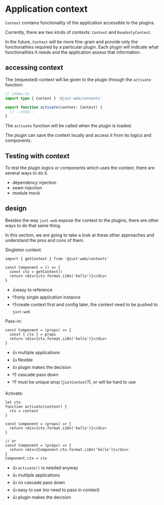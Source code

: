 # Application context

`Context` contains functionality of the application accessible to the plugins.

Currently, there are two kinds of contexts: `Context` and `ReadonlyContext`.

In the future, `Context` will be more fine-grain and provide only the functionalities required by a particular plugin.
Each plugin will indicate what functionalities it needs and the application assess that information.

## accessing context

The (requested) context will be given to the plugin through the `activate` function:

```ts
// index.ts
import type { Context } '@just-web/contexts'

export function activate(context: Context) {
  // ..snip..
}
```

The `activate` function will be called when the plugin is loaded.

The plugin can save the context locally and access it from its logics and components.

## Testing with context

To test the plugin logics or components which uses the context,
there are several ways to do it.

- dependency injection
- seam injection
- module mock

## design

Besides the way `just-web` expose the context to the plugins,
there are other ways to do that same thing.

In this section, we are going to take a look at these other approaches and understand the pros and cons of them.

Singleton context:

```tsx
import { getContext } from '@just-web/contexts'

const Component = () => {
  const ctx = getContext()
  return <div>{ctx.format.i18n('hello')}</div>
}
```

- 👍easy to reference
- 👎only single application instance
- 👎create context first and config later, the context need to be pushed to `just-web`

Pass-in:

```tsx
const Component = (props) => {
  const { ctx } = props
  return <div>{ctx.format.i18n('hello')}</div>
}
```

- 👍 multiple applications
- 👍 flexible
- 👍 plugin makes the decision
- 👎 cascade pass down
- 👎 must be unique prop (`justContext`?), or will be hard to use

Activate:

```tsx
let ctx
function activate(context) {
  ctx = context
}

const Component = (props) => {
  return <div>{ctx.format.i18n('hello')}</div>
}

// or
const Component = (props) => {
  return <div>{Component.ctx.format.i18n('hello')}</div>
}
Component.ctx = ctx
```

- 👍 `activate()` is needed anyway
- 👍 multiple applications
- 👍 no cascade pass down
- 👍 easy to use (no need to pass in context)
- 👍 plugin makes the decision
